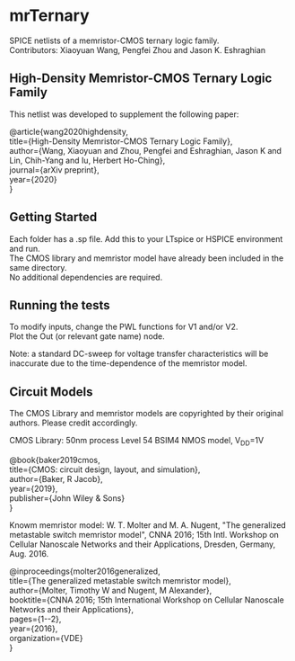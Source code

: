 # mrTernary

SPICE netlists of a memristor-CMOS ternary logic family. <br/>
Contributors: Xiaoyuan Wang, Pengfei Zhou and Jason K. Eshraghian

## High-Density Memristor-CMOS Ternary Logic Family

This netlist was developed to supplement the following paper:

@article{wang2020highdensity, <br/>
  title={High-Density Memristor-CMOS Ternary Logic Family}, <br/>
  author={Wang, Xiaoyuan and Zhou, Pengfei and Eshraghian, Jason K and Lin, Chih-Yang and Iu, Herbert Ho-Ching}, <br/>
  journal={arXiv preprint}, <br/>
  year={2020} <br/>
} <br/>

## Getting Started

Each folder has a .sp file. Add this to your LTspice or HSPICE environment and run. <br/>
The CMOS library and memristor model have already been included in the same directory. <br/>
No additional dependencies are required. 

## Running the tests

To modify inputs, change the PWL functions for V1 and/or V2. <br/>
Plot the Out (or relevant gate name) node. <br/>

Note: a standard DC-sweep for voltage transfer characteristics will be inaccurate due to the time-dependence of the memristor model.

## Circuit Models

The CMOS Library and memristor models are copyrighted by their original authors. Please credit accordingly.<br/>

CMOS Library: 50nm process Level 54 BSIM4 NMOS model, V<sub>DD</sub>=1V <br/>

@book{baker2019cmos, <br/>
  title={CMOS: circuit design, layout, and simulation}, <br/>
  author={Baker, R Jacob}, <br/>
  year={2019}, <br/>
  publisher={John Wiley \& Sons} <br/>
} <br/>

Knowm memristor model: W. T. Molter and M. A. Nugent, "The generalized metastable switch memristor model", CNNA 2016; 15th Intl. Workshop on Cellular Nanoscale Networks and their Applications, Dresden, Germany, Aug. 2016. <br/>

@inproceedings{molter2016generalized, <br/>
  title={The generalized metastable switch memristor model}, <br/>
  author={Molter, Timothy W and Nugent, M Alexander}, <br/>
  booktitle={CNNA 2016; 15th International Workshop on Cellular Nanoscale Networks and their Applications}, <br/>
  pages={1--2}, <br/>
  year={2016},<br/>
  organization={VDE}<br/>
}<br/>
